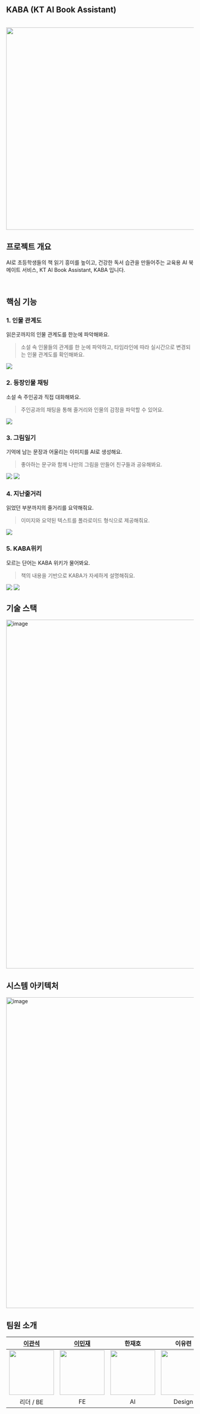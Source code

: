 ## KABA (KT AI Book Assistant)
<br />
<img align="center" width="543" alt="" src="https://github.com/user-attachments/assets/e414cedc-53b8-4878-92f1-ea5e1c977b2e">

## 프로젝트 개요

AI로 초등학생들의 책 읽기 흥미를 높이고, 건강한 독서 습관을 만들어주는 교육용 AI 북메이트 서비스, KT AI Book Assistant, KABA 입니다.

<br />

## 핵심 기능

### 1. 인물 관계도
읽은곳까지의 인물 관계도를 한눈에 파악해봐요.
> 소설 속 인물들의 관계를 한 눈에 파악하고, 타임라인에 따라 실시간으로 변경되는 인물 관계도를 확인해봐요.

<img src="https://github.com/user-attachments/assets/67e2d7f7-d376-4e55-97c9-0104d77c8b6a"/>

### 2. 등장인물 채팅
소설 속 주인공과 직접 대화해봐요.
> 주인공과의 채팅을 통해 줄거리와 인물의 감정을 파악할 수 있어요.

<img src="https://github.com/user-attachments/assets/a2e3d761-a1c5-4eca-afef-d5e23aefd729" />

### 3. 그림일기
기억에 남는 문장과 어울리는 이미지를 AI로 생성해요.
> 좋아하는 문구와 함께 나만의 그림을 만들어 친구들과 공유해봐요.

<img src="https://github.com/user-attachments/assets/028804a4-aa64-4289-b3db-834b5a78cff6" />
<img src="https://github.com/user-attachments/assets/23a8ed47-8f0f-4a97-a4d0-714d7e8bf63f" />

### 4. 지난줄거리
읽었던 부분까지의 줄거리를 요약해줘요.
> 이미지와 요약된 텍스트를 폴라로이드 형식으로 제공해줘요.

<img src="https://github.com/user-attachments/assets/fce1e352-2207-40c9-a325-60671ce5757e" />

### 5. KABA위키
모르는 단어는 KABA 위키가 물어봐요.
> 책의 내용을 기반으로 KABA가 자세하게 설명해줘요.

<img src="https://github.com/user-attachments/assets/956aa3ea-8d1e-43f3-bd4a-149cc636666a" />
<img src="https://github.com/user-attachments/assets/574d9c99-e702-4dff-9ebd-2bd7782f87eb" />

## 기술 스택
<img width="936" alt="image" src="https://github.com/user-attachments/assets/b0f616e5-5fbc-40be-a246-60dab63c7503">

## 시스템 아키텍처
<img width="834" alt="image" src="https://github.com/user-attachments/assets/656afb50-d39d-4f11-8f66-b1a6a7d20b96">


## 팀원 소개


| [이관석](https://github.com/LuterGS) | [이민재](https://github.com/jae464) | 한재호 | 이유련 |
| :--: | :--: | :--: | :---: |
| <img src="https://avatars.githubusercontent.com/u/19836058?v=4" width="120" />| <img src="https://avatars.githubusercontent.com/u/72593548?v=4" width="120" /> | <img src="https://github.com/user-attachments/assets/77816ee3-e463-4ee7-b4ce-0af8a61cd8b1" width="120" height="120"/> | <img src="https://github.com/user-attachments/assets/eb13a179-6318-41af-97c3-83449af92e4b" width="120" height="120" />|
| 리더 / BE | FE | AI | Design |



